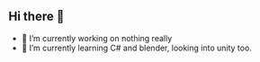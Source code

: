 ## Hi there 👋

- 🔭 I’m currently working on nothing really
- 🌱 I’m currently learning C# and blender, looking into unity too.

<!--
**eddiecrook08/eddiecrook08** is a ✨ _special_ ✨ repository because its `README.md` (this file) appears on your GitHub profile.
-->
